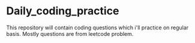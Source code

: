 # Daily_coding_practice
This repository will contain coding questions which i'll practice on regular basis. 
Mostly questions are from leetcode problem.
